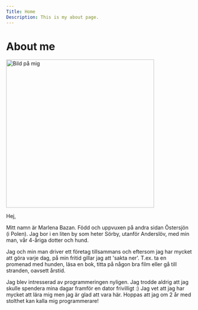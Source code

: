 ```yaml
---
Title: Home
Description: This is my about page.
---
```


About me
==========================

<img class="me" src="image/fin_bild.jpeg" height="400" alt="Bild på mig">

Hej,

Mitt namn är Marlena Bazan. Född och uppvuxen på andra sidan Östersjön (i Polen). Jag bor i en liten by som heter Sörby, utanför Anderslöv, med min man, vår 4-åriga dotter och hund.

Jag och min man driver ett företag tillsammans och eftersom jag har mycket att göra varje dag, på min fritid gillar jag att 'sakta ner'. T.ex. ta en promenad med hunden, läsa en bok, titta på någon bra film eller gå till stranden, oavsett årstid.

Jag blev intresserad av programmeringen nyligen. Jag trodde aldrig att jag skulle spendera mina dagar framför en dator frivilligt :) Jag vet att jag har mycket att lära mig men jag är glad att vara här. Hoppas att jag om 2 år med stolthet kan kalla mig programmerare!
